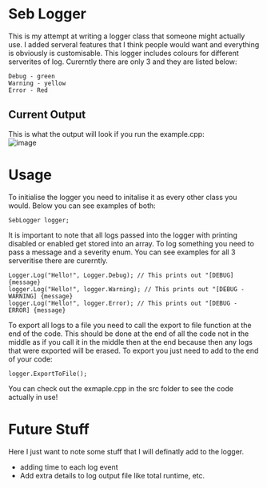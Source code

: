 # Seb Logger  
  
This is my attempt at writing a logger class that someone might actually use. I added serveral features that I think people would want and everything is obviously
is customisable. This logger includes colours for different serverites of log. Curerntly there are only 3 and they are listed below:  
  
```
Debug - green  
Warning - yellow  
Error - Red
```
## Current Output
This is what the output will look if you run the example.cpp:  
![image](https://github.com/SebastianS13/Logger/assets/50264212/dccbf6fa-5e58-494d-9027-d25841925d73)


# Usage  
  
To initialise the logger you need to initalise it as every other class you would. Below you can see examples of both:  
```
SebLogger logger;
```
  
It is important to note that all logs passed into the logger with printing disabled or enabled get stored into an array. To log something you need to pass a message and a severity enum. You can see examples for all 3 serveritise there are curerntly.  
```
Logger.Log("Hello!", Logger.Debug); // This prints out "[DEBUG] {message}
logger.Log("Hello!", logger.Warning); // This prints out "[DEBUG - WARNING] {message}
logger.Log("Hello!", logger.Error); // This prints out "[DEBUG - ERROR] {message}
```  

To export all logs to a file you need to call the export to file function at the end of the code. This should be done at the end of all the code not in the middle as if you call it in the middle then at the end because then any logs that were exported will be erased. To export you just need to add to the end of your code: 
```
logger.ExportToFile();
```

You can check out the exmaple.cpp in the src folder to see the code actually in use!

# Future Stuff

Here I just want to note some stuff that I will definatly add to the logger.
- adding time to each log event
- Add extra details to log output file like total runtime, etc.
